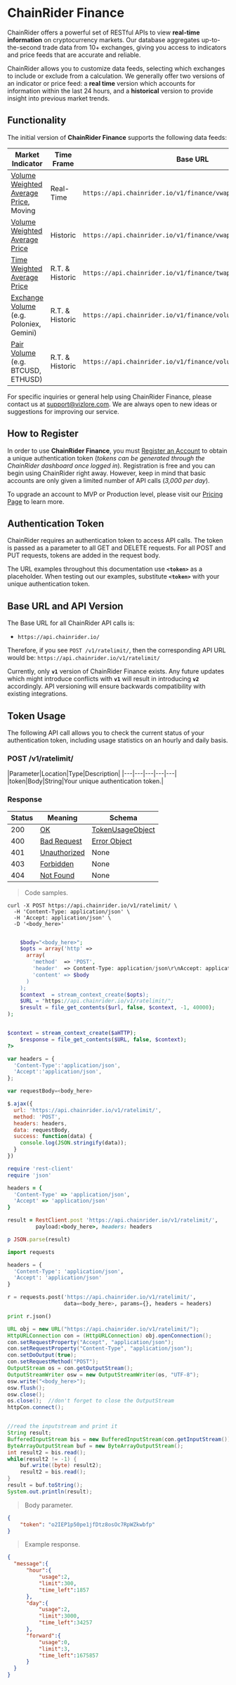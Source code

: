 # ChainRider Finance

ChainRider offers a powerful set of RESTful APIs to view **real-time information** on cryptocurrency markets.
Our database aggregates up-to-the-second trade data from 10+ exchanges, giving you access to indicators and price feeds that are accurate and reliable.

ChainRider allows you to customize data feeds, selecting which exchanges to include or exclude from a calculation. We generally offer two versions of an indicator or price feed: a **real time** version which accounts for information within the last 24 hours, and a **historical** version to provide insight into previous market trends.

## Functionality

The initial version of **ChainRider Finance** supports the following data feeds:

Market Indicator |  Time Frame | Base URL
-------------    |  --------   | ---------------
[Volume Weighted Average Price](#volume-weighted-average-price), Moving | Real-Time | `https://api.chainrider.io/v1/finance/vwap/realtime/`
[Volume Weighted Average Price](#vwap-historic) | Historic  | `https://api.chainrider.io/v1/finance/vwap/historic/`
[Time Weighted Average Price](#time-weighted-average-price) | R.T. & Historic | `https://api.chainrider.io/v1/finance/twap/historic/`
[Exchange Volume](#market-volume) (e.g. Poloniex, Gemini)| R.T. & Historic | `https://api.chainrider.io/v1/finance/volume/exchange/realtime`
[Pair Volume](#market-volume) (e.g. BTCUSD, ETHUSD)| R.T. & Historic | `https://api.chainrider.io/v1/finance/volume/pair/realtime`

For specific inquiries or general help using ChainRider Finance, please contact us at [support@vizlore.com](mailto:ognjen.ikovic@vizlore.com). We are always open to new ideas or suggestions for improving our service.

## How to Register
In order to use **ChainRider Finance**, you must <a href="https://chainrider.io/register" target="_blank">Register an Account</a> to obtain a unique authentication token (*tokens can be generated through the ChainRider dashboard once logged in*). Registration is free and you can begin using ChainRider right away. However, keep in mind that basic accounts are only given a limited number of API calls (*3,000 per day*).

To upgrade an account to MVP or Production level, please visit our <a href="https://chainrider.io/pricing" target="_blank">Pricing Page</a> to learn more.

## Authentication Token

ChainRider requires an authentication token to access API calls. The token is passed as a parameter to all GET and DELETE requests. For all POST and PUT requests, tokens are added in the request body.

The URL examples throughout this documentation use **`<token>`** as a placeholder. When testing out our examples, substitute **`<token>`** with your unique authentication token.

## Base URL and API Version

The Base URL for all ChainRider API calls is:

  * `https://api.chainrider.io/`

Therefore, if you see `POST /v1/ratelimit/`, then the corresponding API URL would be: `https://api.chainrider.io/v1/ratelimit/`

Currently, only **`v1`** version of ChainRider Finance exists. Any future updates which might introduce conflicts with **`v1`** will result in introducing **`v2`** accordingly. API versioning will ensure backwards compatibility with existing integrations.

## Token Usage

The following API call allows you to check the current status of your authentication token, including usage statistics on an hourly and daily basis.

<h3 id="postCheckToken">POST /v1/ratelimit/ </h3>

<a id="opIdpostCheckToken"></a>

|Parameter|Location|Type|Description|
|---|---|---|---|---|
|token|Body|String|Your unique authentication token.|

<h3 id="response">Response</h3>

|Status|Meaning|Schema|
|---|---|---|
|200|<a href="https://tools.ietf.org/html/rfc7231#section-6.3.1" target="_blank">OK</a>|[TokenUsageObject](#tocTokenUsage)|
|400|<a href="https://tools.ietf.org/html/rfc7231#section-6.5.1" target="_blank">Bad Request</a>|[Error Object](#tocErrorObject)|
|401|<a href="https://tools.ietf.org/html/rfc7235#section-3.1" target="_blank">Unauthorized</a>|None|
|403|<a href="https://tools.ietf.org/html/rfc7231#section-6.5.3" target="_blank">Forbidden</a>|None|
|404|<a href="https://tools.ietf.org/html/rfc7231#section-6.5.4" target="_blank">Not Found</a>|None|

<a id="divider">

> Code samples.

```shell
curl -X POST https://api.chainrider.io/v1/ratelimit/ \
  -H 'Content-Type: application/json' \
  -H 'Accept: application/json' \
  -D '<body_here>'
```

```php

    $body="<body_here>";
    $opts = array('http' =>
      array(
        'method'  => 'POST',
        'header'  => Content-Type: application/json\r\nAccept: application/json\r\n",
        'content' => $body
      )
    );
    $context  = stream_context_create($opts);
    $URL = "https://api.chainrider.io/v1/ratelimit/";
    $result = file_get_contents($url, false, $context, -1, 40000);
);


$context = stream_context_create($aHTTP);
    $response = file_get_contents($URL, false, $context);
?>

```

```javascript
var headers = {
  'Content-Type':'application/json',
  'Accept':'application/json',
};

var requestBody=<body_here>

$.ajax({
  url: 'https://api.chainrider.io/v1/ratelimit/',
  method: 'POST',
  headers: headers,
  data: requestBody,
  success: function(data) {
    console.log(JSON.stringify(data));
  }
})
```

```ruby
require 'rest-client'
require 'json'

headers = {
  'Content-Type' => 'application/json',
  'Accept' => 'application/json'
}

result = RestClient.post 'https://api.chainrider.io/v1/ratelimit/',
         payload:<body_here>, headers: headers

p JSON.parse(result)
```

```python
import requests

headers = {
  'Content-Type': 'application/json',
  'Accept': 'application/json'
}

r = requests.post('https://api.chainrider.io/v1/ratelimit/',
                  data=<body_here>, params={}, headers = headers)

print r.json()
```

```java
URL obj = new URL("https://api.chainrider.io/v1/ratelimit/");
HttpURLConnection con = (HttpURLConnection) obj.openConnection();
con.setRequestProperty("Accept", "application/json");
con.setRequestProperty("Content-Type", "application/json");
con.setDoOutput(true);
con.setRequestMethod("POST");
OutputStream os = con.getOutputStream();
OutputStreamWriter osw = new OutputStreamWriter(os, "UTF-8");
osw.write("<body_here>");
osw.flush();
osw.close();
os.close();  //don't forget to close the OutputStream
httpCon.connect();


//read the inputstream and print it
String result;
BufferedInputStream bis = new BufferedInputStream(con.getInputStream());
ByteArrayOutputStream buf = new ByteArrayOutputStream();
int result2 = bis.read();
while(result2 != -1) {
    buf.write((byte) result2);
    result2 = bis.read();
}
result = buf.toString();
System.out.println(result);
```

> Body parameter.


```json
{
    "token": "o2IEP1p50pe1jfDtz8osOc7RpWZkwbfp"
}
```

> Example response.

```json
{
  "message":{
      "hour":{
          "usage":2,
          "limit":300,
          "time_left":1857
      },
      "day":{
          "usage":2,
          "limit":3000,
          "time_left":34257
      },
      "forward":{
          "usage":0,
          "limit":3,
          "time_left":1675857
      }
  }
}
```
